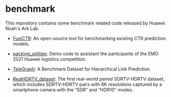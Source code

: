 # benchmark
This repository contains some benchmark related code released by Huawei Noah's Ark Lab.

+ [FuxiCTR](./FuxiCTR): An open-source tool for benchmarking existing CTR prediction models.

+ [packing_utilities](./packing_utilities): Demo code to assistant the participants of the EMO 2021 Huawei logistics competition.

+ [TeleGraph](./TeleGraph): A Benchmark Dataset for Hierarchical Link Prediction.

+ [RealHDRTV_dataset](./RealHDRTV_dataset):  The first real-world paired SDRTV-HDRTV dataset, which includes SDRTV-HDRTV pairs with 8K resolutions captured by a smartphone camera with the “SDR” and “HDR10” modes.





